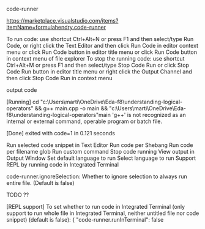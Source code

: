 code-runner

https://marketplace.visualstudio.com/items?itemName=formulahendry.code-runner




To run code:
use shortcut Ctrl+Alt+N
or press F1 and then select/type Run Code,
or right click the Text Editor and then click Run Code in editor context menu
or click Run Code button in editor title menu
or click Run Code button in context menu of file explorer
To stop the running code:
use shortcut Ctrl+Alt+M
or press F1 and then select/type Stop Code Run
or click Stop Code Run button in editor title menu
or right click the Output Channel and then click Stop Code Run in context menu


output
code

[Running] cd "c:\Users\marti\OneDrive\Eda-f8\understanding-logical-operators\" && g++ main.cpp -o main && "c:\Users\marti\OneDrive\Eda-f8\understanding-logical-operators\"main
'g++' is not recognized as an internal or external command,
operable program or batch file.

[Done] exited with code=1 in 0.121 seconds






Run selected code snippet in Text Editor
Run code per Shebang
Run code per filename glob
Run custom command
Stop code running
View output in Output Window
Set default language to run
Select language to run
Support REPL by running code in Integrated Terminal



code-runner.ignoreSelection: Whether to ignore selection to always run entire file. (Default is false)



TODO ??

[REPL support] To set whether to run code in Integrated Terminal (only support to run whole file in Integrated Terminal, neither untitled file nor code snippet) (default is false):
{
    "code-runner.runInTerminal": false


